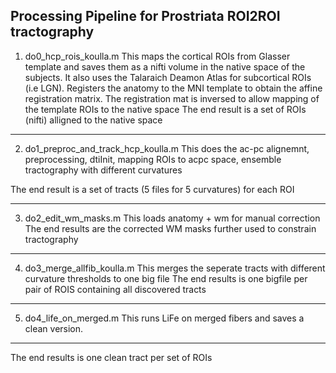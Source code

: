 Processing Pipeline for Prostriata ROI2ROI tractography 
------------------------------------------------
1. do0_hcp_rois_koulla.m
This maps the cortical ROIs from Glasser template and saves them as a nifti volume in the native space of the subjects. It also uses the Talaraich Deamon Atlas for subcortical ROIs (i.e LGN). Registers the anatomy to the MNI template to obtain the affine registration matrix. The registration mat is inversed to allow mapping of the template ROIs to the native space
The end result is a set of ROIs (nifti) alligned to the native space

------------------------------------------------


2. do1_preproc_and_track_hcp_koulla.m 
This does the ac-pc alignemnt, preprocessing, dtiInit, mapping ROIs to acpc space, ensemble tractography with different curvatures

The end result is a set of tracts (5 files for 5 curvatures) for each ROI

-----------------------------------------------

3. do2_edit_wm_masks.m 
This loads anatomy + wm for manual correction
The end results are the corrected WM masks further used to constrain tractography

-----------------------------------------------


4. do3_merge_allfib_koulla.m 
This merges the seperate tracts with different curvature thresholds to one big file
The end results is one bigfile per pair of ROIS containing all discovered tracts

-----------------------------------------------


5. do4_life_on_merged.m 
This runs LiFe on merged fibers and saves a clean version.
-----------------------------------------------


The end results is one clean tract per set of ROIs

